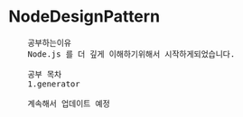 # NodeDesignPattern
<pre>
    공부하는이유
    Node.js 를 더 깊게 이해하기위해서 시작하게되었습니다.

    공부 목차
    1.generator

    계속해서 업데이트 예정
</pre>